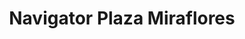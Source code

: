 ---
title: "Navigator Plaza Miraflores"
url: /tegucigalpa/navigator-plaza-miraflores/
shop: general
---